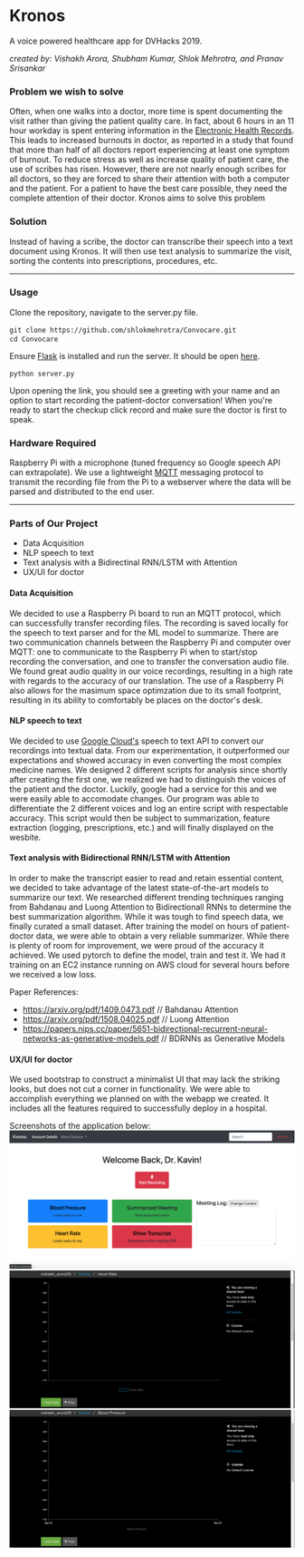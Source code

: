 # Kronos
A voice powered healthcare app for DVHacks 2019.

_created by: Vishakh Arora, Shubham Kumar, Shlok Mehrotra, and Pranav Srisankar_


### Problem we wish to solve
Often, when one walks into a doctor, more time is spent documenting the visit rather than giving the patient quality care. In fact, about 6 hours in an 11 hour workday is spent entering information in the [Electronic Health Records](https://en.wikipedia.org/wiki/Electronic_health_record). This leads to increased burnouts in doctor, as reported in a study that found that more than half of all doctors report experiencing at least one symptom of burnout. To reduce stress as well as increase quality of patient care, the use of scribes has risen. However, there are not nearly enough scribes for all doctors, so they are forced to share their attention with both a computer and the patient. For a patient to have the best care possible, they need the complete attention of their doctor. Kronos aims to solve this problem

### Solution
Instead of having a scribe, the doctor can transcribe their speech into a text document using Kronos. It will then use text analysis to summarize the visit, sorting the contents into prescriptions, procedures, etc.

___
### Usage
Clone the repository, navigate to the server.py file.

```
git clone https://github.com/shlokmehrotra/Convocare.git
cd Convocare
```

Ensure [Flask](https://pypi.org/project/Flask/) is installed and run the server. It should be open [here](127.0.0.1/5000).

```
python server.py
```

Upon opening the link, you should see a greeting with your name and an option to start recording the patient-doctor conversation! When you're ready to start the checkup click record and make sure the doctor is first to speak.

### Hardware Required
Raspberry Pi with a microphone (tuned frequency so Google speech API can extrapolate). We use a lightweight [MQTT](http://mqtt.org/) messaging protocol to transmit the recording file from the Pi to a webserver where the data will be parsed and distributed to the end user.

___
### Parts of Our Project
- Data Acquisition
- NLP speech to text
- Text analysis with a Bidirectinal RNN/LSTM with Attention
- UX/UI for doctor

#### Data Acquisition
We decided to use a Raspberry Pi board to run an MQTT protocol, which can successfully transfer recording files. The recording is saved locally for the speech to text parser and for the ML model to summarize. There are two communication channels between the Raspberry Pi and computer over MQTT: one to communicate to the Raspberry Pi when to start/stop recording the conversation, and one to transfer the conversation audio file. We found great audio quality in our voice recordings, resulting in a high rate with regards to the accuracy of our translation. The use of a Raspberry Pi also allows for the masimum space optimzation due to its small footprint, resulting in its ability to comfortably be places on the doctor's desk.

#### NLP speech to text
We decided to use [Google Cloud's](https://cloud.google.com/speech-to-text/) speech to text API to convert our recordings into textual data. From our experimentation, it outperformed our expectations and showed accuracy in even converting the most complex medicine names. We designed 2 different scripts for analysis since shortly after creating the first one, we realized we had to distinguish the voices of the patient and the doctor. Luckily, google had a service for this and we were easily able to accomodate changes. Our program was able to differentiate the 2 different voices and log an entire script with respectable accuracy. This script would then be subject to summarization, feature extraction (logging, prescriptions, etc.) and will finally displayed on the wesbite.

#### Text analysis with Bidirectional RNN/LSTM with Attention
In order to make the transcript easier to read and retain essential content, we decided to take advantage of the latest state-of-the-art models to summarize our text. We researched different trending techniques ranging from Bahdanau and Luong Attention to Bidirectionall RNNs to determine the best summarization algorithm. While it was tough to find speech data, we finally curated a small dataset. After training the model on hours of patient-doctor data, we were able to obtain a very reliable summarizer. While there is plenty of room for improvement, we were proud of the accuracy it achieved. We used pytorch to define the model, train and test it. We had it training on an EC2 instance running on AWS cloud for several hours before we received a low loss.

Paper References:
- https://arxiv.org/pdf/1409.0473.pdf // Bahdanau Attention
- https://arxiv.org/pdf/1508.04025.pdf // Luong Attention
- https://papers.nips.cc/paper/5651-bidirectional-recurrent-neural-networks-as-generative-models.pdf // BDRNNs as Generative Models

#### UX/UI for doctor
We used bootstrap to construct a minimalist UI that may lack the striking looks, but does not cut a corner in functionality. We were able to accomplish everything we planned on with the webapp we created. It includes all the features required to successfully deploy in a hospital.

Screenshots of the application below:
<img style = "text-align: center" src="assets/img.png" alt="Figure 1: Webapp Dashboard Screenshot"/>
<img style = "text-align: center" src="assets/img1.png" alt="Figure 2: Graph 1"/>
<img style = "text-align: center" src="assets/img2.png" alt="Figure 3: Graph 2"/>
